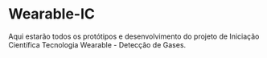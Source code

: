 # Wearable-IC
Aqui estarão todos os protótipos e desenvolvimento do projeto de Iniciação Científica Tecnologia Wearable - Detecção de Gases.
